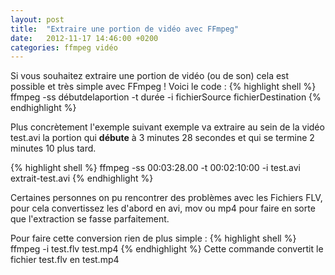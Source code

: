 ```yaml
---
layout: post
title:  "Extraire une portion de vidéo avec FFmpeg"
date:   2012-11-17 14:46:00 +0200
categories: ffmpeg vidéo
---
```

Si vous souhaitez extraire une portion de vidéo (ou de son) cela est possible et très simple avec FFmpeg !
Voici le code :
{% highlight shell %}
ffmpeg -ss débutdelaportion -t durée -i fichierSource fichierDestination
{% endhighlight %}

Plus concrètement l'exemple suivant exemple va extraire au sein de la vidéo test.avi la portion qui <strong>débute</strong> à 3 minutes 28 secondes et qui se termine 2 minutes 10 plus tard.

{% highlight shell %}
ffmpeg -ss 00:03:28.00 -t 00:02:10:00 -i test.avi extrait-test.avi
{% endhighlight %}


Certaines personnes on pu rencontrer des problèmes avec les Fichiers FLV, pour cela convertissez les d'abord en avi, mov ou mp4 pour faire en sorte que l'extraction se fasse parfaitement.

Pour faire cette conversion rien de plus simple :
{% highlight shell %}
ffmpeg -i test.flv test.mp4
{% endhighlight %}
Cette commande convertit le fichier test.flv en test.mp4
